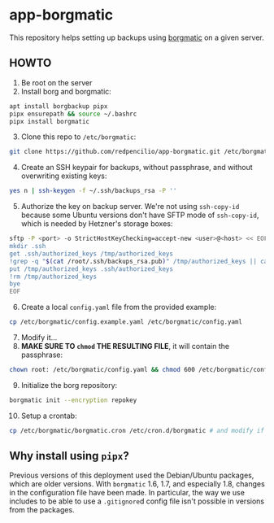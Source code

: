 # app-borgmatic

This repository helps setting up backups using [borgmatic](https://torsion.org/borgmatic/) on a given server.

## HOWTO

1. Be root on the server
2. Install borg and borgmatic:
```sh
apt install borgbackup pipx
pipx ensurepath && source ~/.bashrc
pipx install borgmatic
```
3. Clone this repo to `/etc/borgmatic`:
```sh
git clone https://github.com/redpencilio/app-borgmatic.git /etc/borgmatic
```
4. Create an SSH keypair for backups, without passphrase, and without overwriting existing keys:
```sh
yes n | ssh-keygen -f ~/.ssh/backups_rsa -P ''
```
5. Authorize the key on backup server.
   We're not using `ssh-copy-id` because some Ubuntu versions don't have SFTP mode of
   `ssh-copy-id`, which is needed by Hetzner's storage boxes:
```sh
sftp -P <port> -o StrictHostKeyChecking=accept-new <user>@<host> << EOF
mkdir .ssh
get .ssh/authorized_keys /tmp/authorized_keys
!grep -q "$(cat /root/.ssh/backups_rsa.pub)" /tmp/authorized_keys || cat /root/.ssh/backups_rsa.pub >> /tmp/authorized_keys
put /tmp/authorized_keys .ssh/authorized_keys
!rm /tmp/authorized_keys
bye
EOF
```
6. Create a local `config.yaml` file from the provided example:
```sh
cp /etc/borgmatic/config.example.yaml /etc/borgmatic/config.yaml
```
7. Modify it...
8. **MAKE SURE TO `chmod` THE RESULTING FILE**, it will contain the passphrase:
```sh
chown root: /etc/borgmatic/config.yaml && chmod 600 /etc/borgmatic/config.yaml
```
9. Initialize the borg repository:
```sh
borgmatic init --encryption repokey
```
10. Setup a crontab:
```sh
cp /etc/borgmatic/borgmatic.cron /etc/cron.d/borgmatic # and modify if needed
```

## Why install using `pipx`?

Previous versions of this deployment used the Debian/Ubuntu packages, which are older versions.
With `borgmatic` 1.6, 1.7, and especially 1.8, changes in the configuration file have been made.
In particular, the way we use includes to be able to use a `.gitignore`d config file isn't possible in versions from the packages.
